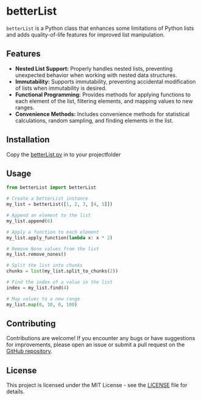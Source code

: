 # betterList

`betterList` is a Python class that enhances some limitations of Python lists and adds quality-of-life features for improved list manipulation.

## Features

- **Nested List Support:** Properly handles nested lists, preventing unexpected behavior when working with nested data structures.
- **Immutability:** Supports immutability, preventing accidental modification of lists when immutability is desired.
- **Functional Programming:** Provides methods for applying functions to each element of the list, filtering elements, and mapping values to new ranges.
- **Convenience Methods:** Includes convenience methods for statistical calculations, random sampling, and finding elements in the list.

## Installation

Copy the [betterList.py](betterList.py) in to your projectfolder

## Usage

```python
from betterList import betterList

# Create a betterList instance
my_list = betterList([1, 2, 3, [4, 5]])

# Append an element to the list
my_list.append(6)

# Apply a function to each element
my_list.apply_function(lambda x: x * 2)

# Remove None values from the list
my_list.remove_nones()

# Split the list into chunks
chunks = list(my_list.split_to_chunks(2))

# Find the index of a value in the list
index = my_list.find(4)

# Map values to a new range
my_list.map(0, 10, 0, 100)
```

## Contributing

Contributions are welcome! If you encounter any bugs or have suggestions for improvements, please open an issue or submit a pull request on the [GitHub repository](https://github.com/TheBigBlockPC//betterList).

## License

This project is licensed under the MIT License - see the [LICENSE](LICENSE) file for details.
